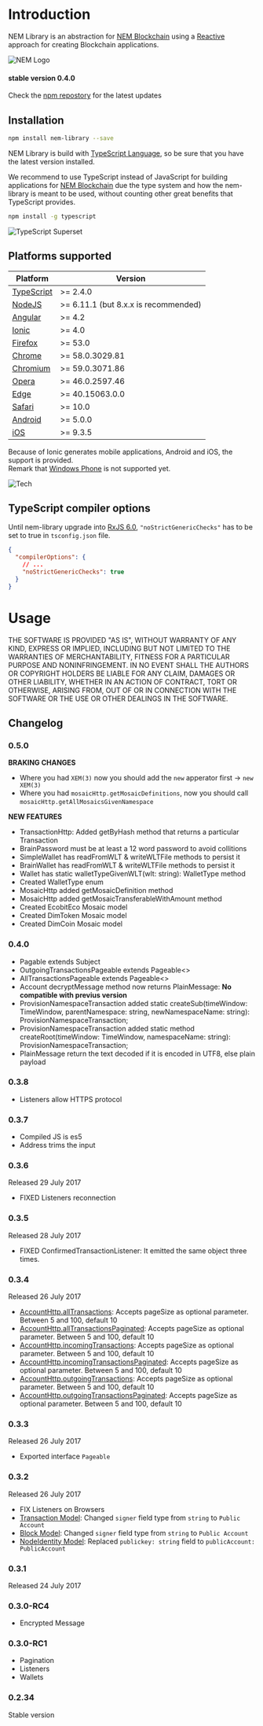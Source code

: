 # Introduction

NEM Library is an abstraction for [NEM Blockchain][NEM-official] using a [Reactive](https://en.wikipedia.org/wiki/Reactive_programming) approach
for creating Blockchain applications.

![NEM Logo](img/Nem-Logomark.png)

#### stable version 0.4.0

Check the [npm repostory](https://www.npmjs.com/package/nem-library) for the latest updates

## Installation

```sh
npm install nem-library --save
```

NEM Library is build with [TypeScript Language][TS-lang], so be sure that you have 
the latest version installed.

We recommend to use TypeScript instead of JavaScript for building applications for 
[NEM Blockchain][NEM-official] due the type  system and how the nem-library is meant 
to be used, without counting other great benefits that TypeScript provides.

```sh
npm install -g typescript
```

![TypeScript Superset](img/typescript-superset.png)

## Platforms supported

| Platform | Version |
| ---      | ---     |
| [TypeScript][TS-lang] | \>= 2.4.0
| [NodeJS][NodeJS] | \>= 6.11.1 (but 8.x.x is recommended)|
| [Angular][Angular] | \>= 4.2 |
| [Ionic][Ionic] | \>= 4.0 |
| [Firefox][Firefox] | \>= 53.0|
| [Chrome][Chrome]| \>= 58.0.3029.81 |
| [Chromium][Chromium] | \>= 59.0.3071.86 |
| [Opera][Opera] | \>= 46.0.2597.46 |
| [Edge][Edge] | \>= 40.15063.0.0 | 
| [Safari][Safari] | \>= 10.0 |
| [Android](https://en.wikipedia.org/wiki/Android_(operating_system)) | \>= 5.0.0 |
| [iOS](https://en.wikipedia.org/wiki/IOS) | \>= 9.3.5 |

Because of Ionic generates mobile applications, Android and iOS, the support is provided.  
Remark that [Windows Phone](https://en.wikipedia.org/wiki/Windows_Phone) is not supported yet.
 
![Tech](img/technologies-supported.png)

## TypeScript compiler options

Until nem-library upgrade into [RxJS 6.0](https://www.npmjs.com/package/rxjs), `"noStrictGenericChecks"` has to be set to true in `tsconfig.json` file.

```json
{
  "compilerOptions": {
    // ...
    "noStrictGenericChecks": true
  }
}
```

# Usage

THE SOFTWARE IS PROVIDED "AS IS", WITHOUT WARRANTY OF ANY KIND, EXPRESS OR
IMPLIED, INCLUDING BUT NOT LIMITED TO THE WARRANTIES OF MERCHANTABILITY, FITNESS
FOR A PARTICULAR PURPOSE AND NONINFRINGEMENT. IN NO EVENT SHALL THE AUTHORS OR
COPYRIGHT HOLDERS BE LIABLE FOR ANY CLAIM, DAMAGES OR OTHER LIABILITY, WHETHER
IN AN ACTION OF CONTRACT, TORT OR OTHERWISE, ARISING FROM, OUT OF OR IN
CONNECTION WITH THE SOFTWARE OR THE USE OR OTHER DEALINGS IN THE SOFTWARE.

## Changelog

### 0.5.0 

**BRAKING CHANGES**

- Where you had `XEM(3)` now you should add the `new` apperator first -> `new XEM(3)`
- Where you had `mosaicHttp.getMosaicDefinitions`, now you should call `mosaicHttp.getAllMosaicsGivenNamespace`

**NEW FEATURES**

- TransactionHttp: Added getByHash method that returns a particular Transaction
- BrainPassword must be at least a 12 word password to avoid collitions
- SimpleWallet has readFromWLT & writeWLTFile methods to persist it
- BrainWallet has readFromWLT & writeWLTFile methods to persist it
- Wallet has static walletTypeGivenWLT(wlt: string): WalletType method
- Created WalletType enum
- MosaicHttp added getMosaicDefinition method
- MosaicHttp added getMosaicTransferableWithAmount method
- Created EcobitEco Mosaic model
- Created DimToken Mosaic model
- Created DimCoin Mosaic model

### 0.4.0

- Pagable<T> extends Subject<T>
- OutgoingTransactionsPageable extends Pageable<>
- AllTransactionsPageable extends Pageable<>
- Account decryptMessage method now returns PlainMessage: **No compatible with previus version**
- ProvisionNamespaceTransaction added static createSub(timeWindow: TimeWindow, parentNamespace: string, newNamespaceName: string): ProvisionNamespaceTransaction;
- ProvisionNamespaceTransaction added static method createRoot(timeWindow: TimeWindow, namespaceName: string): ProvisionNamespaceTransaction;
- PlainMessage return the text decoded if it is encoded in UTF8, else plain payload

### 0.3.8

- Listeners allow HTTPS protocol

### 0.3.7

- Compiled JS is es5
- Address trims the input

### 0.3.6

Released 29 July 2017

- FIXED Listeners reconnection

### 0.3.5

Released 28 July 2017

- FIXED ConfirmedTransactionListener: It emitted the same object three times.

### 0.3.4

Released 26 July 2017

- [AccountHttp.allTransactions](https://nemlibrary.com/documentation/account/#accounthttp-definition): Accepts pageSize as optional parameter. Between 5 and 100, default 10
- [AccountHttp.allTransactionsPaginated](https://nemlibrary.com/documentation/account/#accounthttp-definition): Accepts pageSize as optional parameter. Between 5 and 100, default 10
- [AccountHttp.incomingTransactions](https://nemlibrary.com/documentation/account/#accounthttp-definition): Accepts pageSize as optional parameter. Between 5 and 100, default 10
- [AccountHttp.incomingTransactionsPaginated](https://nemlibrary.com/documentation/account/#accounthttp-definition): Accepts pageSize as optional parameter. Between 5 and 100, default 10
- [AccountHttp.outgoingTransactions](https://nemlibrary.com/documentation/account/#accounthttp-definition): Accepts pageSize as optional parameter. Between 5 and 100, default 10
- [AccountHttp.outgoingTransactionsPaginated](https://nemlibrary.com/documentation/account/#accounthttp-definition): Accepts pageSize as optional parameter. Between 5 and 100, default 10

### 0.3.3

Released 26 July 2017

- Exported interface `Pageable`

### 0.3.2

Released 26 July 2017

- FIX Listeners on Browsers
- [Transaction Model](https://nemlibrary.com/documentation/transaction/#transaction): Changed `signer` field type from `string` to `Public Account`
- [Block Model](https://nemlibrary.com/documentation/blockchain/#block): Changed `signer` field type from `string` to `Public Account`
- [NodeIdentity Model](https://nemlibrary.com/documentation/node/#node): Replaced `publickey: string` field to `publicAccount: PublicAccount`

### 0.3.1

Released 24 July 2017

### 0.3.0-RC4

- Encrypted Message

### 0.3.0-RC1

- Pagination
- Listeners
- Wallets

### 0.2.34

Stable version

[TS-lang]: https://www.typescriptlang.org/
[NodeJS]: https://nodejs.org/en/
[Angular]: https://angular.io/
[Ionic]: http://ionicframework.com/
[NEM-official]: https://nem.io
[Firefox]: https://www.mozilla.org/en-US/firefox/new/
[Chrome]: https://www.google.com/chrome/index.html
[Chromium]: http://www.chromium.org/Home
[Opera]: http://www.opera.com/
[Edge]: https://www.microsoft.com/en-us/windows/microsoft-edge
[Safari]: https://www.apple.com/safari/